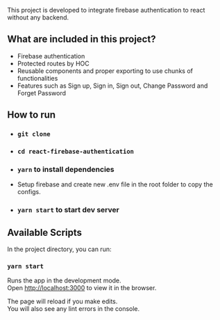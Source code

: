 This project is developed to integrate firebase authentication to react without any backend.

## What are included in this project?

- Firebase authentication
- Protected routes by HOC
- Reusable components and proper exporting to use chunks of functionalities
- Features such as Sign up, Sign in, Sign out, Change Password and Forget Password


## How to run

- ### `git clone`
- ### `cd react-firebase-authentication`
- ### `yarn` to install dependencies
- Setup firebase and create new .env file in the root folder to copy the configs. 
- ### `yarn start` to start dev server

## Available Scripts

In the project directory, you can run:

### `yarn start`

Runs the app in the development mode.<br />
Open [http://localhost:3000](http://localhost:3000) to view it in the browser.

The page will reload if you make edits.<br />
You will also see any lint errors in the console.

